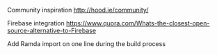 Community inspiration
http://hood.ie/community/

Firebase integration
https://www.quora.com/Whats-the-closest-open-source-alternative-to-Firebase

Add Ramda import on one line during the build process